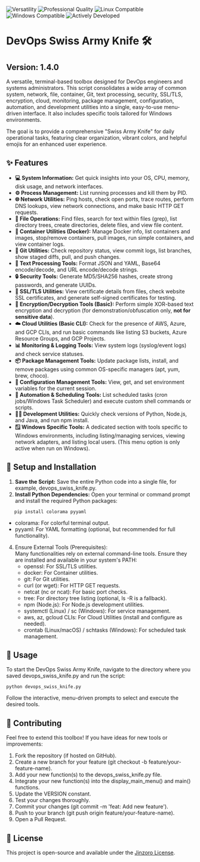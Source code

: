 ![Versatility](https://img.shields.io/badge/Capability-Versatile-indigo?style=for-the-badge&logo=python&logoColor=white) ![Professional Quality](https://img.shields.io/badge/Quality-Professional-purple?style=for-the-badge&logo=github&logoColor=white) ![Linux Compatible](https://img.shields.io/badge/OS-Linux-orange?style=for-the-badge&logo=linux&logoColor=white) ![Windows Compatible](https://img.shields.io/badge/OS-Windows-blue?style=for-the-badge&logo=windows&logoColor=white) ![Actively Developed](https://img.shields.io/badge/Status-Actively%20Developed-brightgreen?style=for-the-badge&logo=dev&logoColor=white)

# **DevOps Swiss Army Knife 🛠️**

## **Version: 1.4.0**

A versatile, terminal-based toolbox designed for DevOps engineers and systems administrators. This script consolidates a wide array of common system, network, file, container, Git, text processing, security, SSL/TLS, encryption, cloud, monitoring, package management, configuration, automation, and development utilities into a single, easy-to-use menu-driven interface. It also includes specific tools tailored for Windows environments.

The goal is to provide a comprehensive "Swiss Army Knife" for daily operational tasks, featuring clear organization, vibrant colors, and helpful emojis for an enhanced user experience.

## **✨ Features**

* **💻 System Information:** Get quick insights into your OS, CPU, memory, disk usage, and network interfaces.  
* **⚙️ Process Management:** List running processes and kill them by PID.  
* **🌐 Network Utilities:** Ping hosts, check open ports, trace routes, perform DNS lookups, view network connections, and make basic HTTP GET requests.  
* **📁 File Operations:** Find files, search for text within files (grep), list directory trees, create directories, delete files, and view file content.  
* **🐳 Container Utilities (Docker):** Manage Docker info, list containers and images, stop/remove containers, pull images, run simple containers, and view container logs.  
* **🌳 Git Utilities:** Check repository status, view commit logs, list branches, show staged diffs, pull, and push changes.  
* **📝 Text Processing Tools:** Format JSON and YAML, Base64 encode/decode, and URL encode/decode strings.  
* **🔒 Security Tools:** Generate MD5/SHA256 hashes, create strong passwords, and generate UUIDs.  
* **🔐 SSL/TLS Utilities:** View certificate details from files, check website SSL certificates, and generate self-signed certificates for testing.  
* **🔑 Encryption/Decryption Tools (Basic):** Perform simple XOR-based text encryption and decryption (for demonstration/obfuscation only, **not for sensitive data**).  
* **☁️ Cloud Utilities (Basic CLI):** Check for the presence of AWS, Azure, and GCP CLIs, and run basic commands like listing S3 buckets, Azure Resource Groups, and GCP Projects.  
* **📊 Monitoring & Logging Tools:** View system logs (syslog/event logs) and check service statuses.  
* **📦 Package Management Tools:** Update package lists, install, and remove packages using common OS-specific managers (apt, yum, brew, choco).  
* **🔧 Configuration Management Tools:** View, get, and set environment variables for the current session.  
* **🤖 Automation & Scheduling Tools:** List scheduled tasks (cron jobs/Windows Task Scheduler) and execute custom shell commands or scripts.  
* **🧑‍💻 Development Utilities:** Quickly check versions of Python, Node.js, and Java, and run npm install.  
* **🪟 Windows Specific Tools:** A dedicated section with tools specific to Windows environments, including listing/managing services, viewing network adapters, and listing local users. (This menu option is only active when run on Windows).

## **🚀 Setup and Installation**

1. **Save the Script:** Save the entire Python code into a single file, for example, devops\_swiss\_knife.py.  
2. **Install Python Dependencies:** Open your terminal or command prompt and install the required Python packages:  

```
   pip install colorama pyyaml
```

   * colorama: For colorful terminal output.  
   * pyyaml: For YAML formatting (optional, but recommended for full functionality).  
4. Ensure External Tools (Prerequisites):  
   Many functionalities rely on external command-line tools. Ensure they are installed and available in your system's PATH:  
   * openssl: For SSL/TLS utilities.  
   * docker: For Container utilities.  
   * git: For Git utilities.  
   * curl (or wget): For HTTP GET requests.  
   * netcat (nc or ncat): For basic port checks.  
   * tree: For directory tree listing (optional, ls \-R is a fallback).  
   * npm (Node.js): For Node.js development utilities.  
   * systemctl (Linux) / sc (Windows): For service management.  
   * aws, az, gcloud CLIs: For Cloud Utilities (install and configure as needed).  
   * crontab (Linux/macOS) / schtasks (Windows): For scheduled task management.

## **🏃 Usage**


To start the DevOps Swiss Army Knife, navigate to the directory where you saved devops\_swiss\_knife.py and run the script:

```
python devops_swiss_knife.py
```

Follow the interactive, menu-driven prompts to select and execute the desired tools.

## **🤝 Contributing**

Feel free to extend this toolbox\! If you have ideas for new tools or improvements:

1. Fork the repository (if hosted on GitHub).  
2. Create a new branch for your feature (git checkout \-b feature/your-feature-name).  
3. Add your new function(s) to the devops\_swiss\_knife.py file.  
4. Integrate your new function(s) into the display\_main\_menu() and main() functions.  
5. Update the VERSION constant.  
6. Test your changes thoroughly.  
7. Commit your changes (git commit \-m 'feat: Add new feature').  
8. Push to your branch (git push origin feature/your-feature-name).  
9. Open a Pull Request.

## **📄 License**

This project is open-source and available under the [Jinzoro License](https://www.google.com/search?q=LICENSE).
